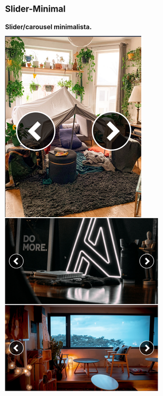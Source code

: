 # Slider-Minimal
Slider/carousel minimalista.
----

![image_1](https://github.com/TronGuy/Slider-Minimal/blob/main/imagens_do_projeto/responsive.png)
![imagem_2](https://github.com/TronGuy/Slider-Minimal/blob/main/imagens_do_projeto/1.png)
![imagem_3](https://github.com/TronGuy/Slider-Minimal/blob/main/imagens_do_projeto/2.png)
